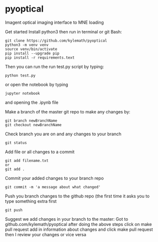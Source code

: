 # pyoptical
Imagent optical imaging interface to MNE loading

Get started
Install python3 then run in terminal or git Bash: 
```
git clone https://github.com/kylemath/pyoptical
python3 -m venv venv
source venv/bin/activate
pip install --upgrade pip
pip install -r requirements.text
```

Then you can run the run test.py script by typing:
```
python test.py
```

or open the notebook by typing 
```
jupyter notebook
```
and opening the .ipynb file

Make a branch of the master git repo to make any changes by:
```
git branch newBranchName
git checkout newBranchName
```

Check branch you are on and any changes to your branch
```
git status
```

Add file or all changes to a commit
```
git add filename.txt
or
git add .
```

Commit your added changes to your branch repo
```
git commit -m 'a message about what changed'
```

Push you branch changes to the github repo (the first time it asks you to type something extra first
```
git push
```

Suggest we add changes in your branch to the master:
Got to github.com/kylemath/pyoptical after doing the above steps
click on make pull request
add in information about changes and click make pull request
then I review your changes or vice versa





